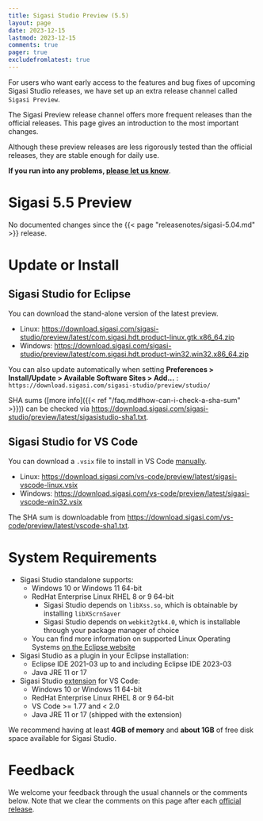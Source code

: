 ```yaml
---
title: Sigasi Studio Preview (5.5)
layout: page
date: 2023-12-15
lastmod: 2023-12-15
comments: true
pager: true
excludefromlatest: true
---
```


For users who want early access to the features and bug fixes of upcoming Sigasi Studio releases, we have set up an extra release channel called `Sigasi Preview`.

The Sigasi Preview release channel offers more frequent releases than the official releases. This page gives an introduction to the most important changes.

Although these preview releases are less rigorously tested than the official releases, they are stable enough for daily use.

**If you run into any problems, [please let us know](https://www.sigasi.com/support/)**.

# Sigasi 5.5 Preview

No documented changes since the {{< page "releasenotes/sigasi-5.04.md" >}} release.

# Update or Install

## Sigasi Studio for Eclipse

You can download the stand-alone version of the latest preview.

- Linux: <https://download.sigasi.com/sigasi-studio/preview/latest/com.sigasi.hdt.product-linux.gtk.x86_64.zip>
- Windows: <https://download.sigasi.com/sigasi-studio/preview/latest/com.sigasi.hdt.product-win32.win32.x86_64.zip>

You can also update automatically when setting **Preferences > Install/Update > Available Software Sites > Add...** :
`https://download.sigasi.com/sigasi-studio/preview/studio/`

SHA sums ([more info]({{< ref "/faq.md#how-can-i-check-a-sha-sum" >}})) can be checked via <https://download.sigasi.com/sigasi-studio/preview/latest/sigasistudio-sha1.txt>.

## Sigasi Studio for VS Code

You can download a `.vsix` file to install in VS Code [manually](https://code.visualstudio.com/docs/editor/extension-marketplace#_install-from-a-vsix).

- Linux: <https://download.sigasi.com/vs-code/preview/latest/sigasi-vscode-linux.vsix>
- Windows: <https://download.sigasi.com/vs-code/preview/latest/sigasi-vscode-win32.vsix>

The SHA sum is downloadable from <https://download.sigasi.com/vs-code/preview/latest/vscode-sha1.txt>.

# System Requirements

- Sigasi Studio standalone supports:
  - Windows 10 or Windows 11 64-bit
  - RedHat Enterprise Linux RHEL 8 or 9 64-bit
    - Sigasi Studio depends on `libXss.so`, which is obtainable by installing `libXScrnSaver`
    - Sigasi Studio depends on `webkit2gtk4.0`, which is installable through your package manager of choice
  - You can find more information on supported Linux Operating Systems [on the Eclipse website](https://www.eclipse.org/projects/project-plan.php?planurl=http://www.eclipse.org/eclipse/development/plans/eclipse_project_plan_4_19.xml#target_environments)
- Sigasi Studio as a plugin in your Eclipse installation:
  - Eclipse IDE 2021-03 up to and including Eclipse IDE 2023-03
  - Java JRE 11 or 17
- Sigasi Studio [extension](https://www.sigasi.com/vscode/) for VS Code:
  - Windows 10 or Windows 11 64-bit
  - RedHat Enterprise Linux RHEL 8 or 9 64-bit
  - VS Code >= 1.77 and < 2.0
  - Java JRE 11 or 17 (shipped with the extension)

We recommend having at least **4GB of memory** and **about 1GB** of free disk space available for Sigasi Studio.

# Feedback

We welcome your feedback through the usual channels or the comments below. Note that we clear the comments on this page after each [official release](/releasenotes).
